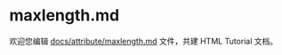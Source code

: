 maxlength.md
===

欢迎您编辑 <a target="__blank" href="https://github.com/jaywcjlove/html-tutorial/blob/master/docs/attribute/maxlength.md">docs/attribute/maxlength.md</a> 文件，共建 HTML Tutorial 文档。